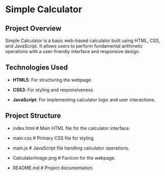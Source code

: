 # Simple Calculator

## Project Overview
Simple Calculator is a basic web-based calculator built using HTML, CSS, and JavaScript. It allows users to perform fundamental arithmetic operations with a user-friendly interface and responsive design.

## Technologies Used
- **HTML5**: For structuring the webpage.

- **CSS3**: For styling and responsiveness.

- **JavaScript**: For implementing calculator logic and user interactions.

## Project Structure
- index.html # Main HTML file for the calculator interface.

- main.css # Primary CSS file for styling.

- main.js # JavaScript file handling calculator operations.

- CalculatorImage.png # Favicon for the webpage.

- README.md # Project documentation.
